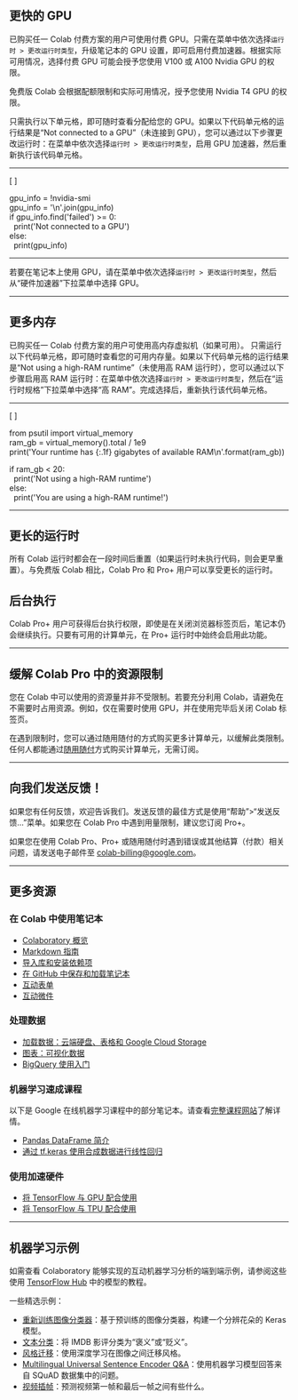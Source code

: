 ## 更快的 GPU

已购买任一 Colab 付费方案的用户可使用付费 GPU。只需在菜单中依次选择`运行时 > 更改运行时类型`，升级笔记本的 GPU 设置，即可启用付费加速器。根据实际可用情况，选择付费 GPU 可能会授予您使用 V100 或 A100 Nvidia GPU 的权限。

免费版 Colab 会根据配额限制和实际可用情况，授予您使用 Nvidia T4 GPU 的权限。

只需执行以下单元格，即可随时查看分配给您的 GPU。如果以下代码单元格的运行结果是“Not connected to a GPU”（未连接到 GPU），您可以通过以下步骤更改运行时：在菜单中依次选择`运行时 > 更改运行时类型`，启用 GPU 加速器，然后重新执行该代码单元格。

---

[ ]

gpu_info = !nvidia-smi  
gpu_info = '\n'.join(gpu_info)  
if gpu_info.find('failed') >= 0:  
  print('Not connected to a GPU')  
else:  
  print(gpu_info)  

---

若要在笔记本上使用 GPU，请在菜单中依次选择`运行时 > 更改运行时类型`，然后从“硬件加速器”下拉菜单中选择 GPU。

---

## 更多内存

已购买任一 Colab 付费方案的用户可使用高内存虚拟机（如果可用）。 只需运行以下代码单元格，即可随时查看您的可用内存量。如果以下代码单元格的运行结果是“Not using a high-RAM runtime”（未使用高 RAM 运行时），您可以通过以下步骤启用高 RAM 运行时：在菜单中依次选择`运行时 > 更改运行时类型`，然后在“运行时规格”下拉菜单中选择“高 RAM”。完成选择后，重新执行该代码单元格。

---

[ ]

from psutil import virtual_memory  
ram_gb = virtual_memory().total / 1e9  
print('Your runtime has {:.1f} gigabytes of available RAM\n'.format(ram_gb))  
  
if ram_gb < 20:  
  print('Not using a high-RAM runtime')  
else:  
  print('You are using a high-RAM runtime!')  

---

## 更长的运行时

所有 Colab 运行时都会在一段时间后重置（如果运行时未执行代码，则会更早重置）。与免费版 Colab 相比，Colab Pro 和 Pro+ 用户可以享受更长的运行时。

## 后台执行

Colab Pro+ 用户可获得后台执行权限，即使是在关闭浏览器标签页后，笔记本仍会继续执行。只要有可用的计算单元，在 Pro+ 运行时中始终会启用此功能。

---

## 缓解 Colab Pro 中的资源限制

您在 Colab 中可以使用的资源量并非不受限制。若要充分利用 Colab，请避免在不需要时占用资源。例如，仅在需要时使用 GPU，并在使用完毕后关闭 Colab 标签页。

在遇到限制时，您可以通过随用随付的方式购买更多计算单元，以缓解此类限制。任何人都能通过[随用随付](https://colab.research.google.com/signup)方式购买计算单元，无需订阅。

---

## 向我们发送反馈！

如果您有任何反馈，欢迎告诉我们。发送反馈的最佳方式是使用“帮助”>“发送反馈…”菜单。如果您在 Colab Pro 中遇到用量限制，建议您订阅 Pro+。

如果您在使用 Colab Pro、Pro+ 或随用随付时遇到错误或其他结算（付款）相关问题，请发送电子邮件至 [colab-billing@google.com](mailto:colab-billing@google.com)。

---

## 更多资源

### 在 Colab 中使用笔记本

-   [Colaboratory 概览](https://colab.research.google.com/notebooks/basic_features_overview.ipynb)
-   [Markdown 指南](https://colab.research.google.com/notebooks/markdown_guide.ipynb)
-   [导入库和安装依赖项](https://colab.research.google.com/notebooks/snippets/importing_libraries.ipynb)
-   [在 GitHub 中保存和加载笔记本](https://colab.research.google.com/github/googlecolab/colabtools/blob/master/notebooks/colab-github-demo.ipynb)
-   [互动表单](https://colab.research.google.com/notebooks/forms.ipynb)
-   [互动微件](https://colab.research.google.com/notebooks/widgets.ipynb)

### 处理数据

-   [加载数据：云端硬盘、表格和 Google Cloud Storage](https://colab.research.google.com/notebooks/io.ipynb)
-   [图表：可视化数据](https://colab.research.google.com/notebooks/charts.ipynb)
-   [BigQuery 使用入门](https://colab.research.google.com/notebooks/bigquery.ipynb)

### 机器学习速成课程

以下是 Google 在线机器学习课程中的部分笔记本。请查看[完整课程网站](https://developers.google.com/machine-learning/crash-course/)了解详情。

-   [Pandas DataFrame 简介](https://colab.research.google.com/github/google/eng-edu/blob/main/ml/cc/exercises/pandas_dataframe_ultraquick_tutorial.ipynb)
-   [通过 tf.keras 使用合成数据进行线性回归](https://colab.research.google.com/github/google/eng-edu/blob/main/ml/cc/exercises/linear_regression_with_synthetic_data.ipynb)

### 使用加速硬件

-   [将 TensorFlow 与 GPU 配合使用](https://colab.research.google.com/notebooks/gpu.ipynb)
-   [将 TensorFlow 与 TPU 配合使用](https://colab.research.google.com/notebooks/tpu.ipynb)

---

## 机器学习示例

如需查看 Colaboratory 能够实现的互动机器学习分析的端到端示例，请参阅这些使用 [TensorFlow Hub](https://tfhub.dev/) 中的模型的教程。

一些精选示例：

-   [重新训练图像分类器](https://tensorflow.org/hub/tutorials/tf2_image_retraining)：基于预训练的图像分类器，构建一个分辨花朵的 Keras 模型。
-   [文本分类](https://tensorflow.org/hub/tutorials/tf2_text_classification)：将 IMDB 影评分类为“褒义”或“贬义”。
-   [风格迁移](https://tensorflow.org/hub/tutorials/tf2_arbitrary_image_stylization)：使用深度学习在图像之间迁移风格。
-   [Multilingual Universal Sentence Encoder Q&A](https://tensorflow.org/hub/tutorials/retrieval_with_tf_hub_universal_encoder_qa)：使用机器学习模型回答来自 SQuAD 数据集中的问题。
-   [视频插帧](https://tensorflow.org/hub/tutorials/tweening_conv3d)：预测视频第一帧和最后一帧之间有些什么。